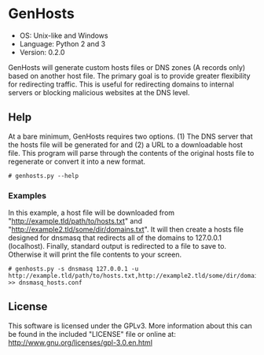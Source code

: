 # GenHosts
* OS: Unix-like and Windows
* Language: Python 2 and 3
* Version: 0.2.0

GenHosts will generate custom hosts files or DNS zones (A records only) based on another host file. 
The primary goal is to provide greater flexibility for redirecting traffic. 
This is useful for redirecting domains to internal servers or blocking malicious websites at the DNS level.

## Help
At a bare minimum, GenHosts requires two options.
(1) The DNS server that the hosts file will be generated for and 
(2) a URL to a downloadable host file. 
This program will parse through the contents of the original hosts file to regenerate or convert it into a new format.
```
# genhosts.py --help
```

### Examples
In this example, a host file will be downloaded from 
"http://example.tld/path/to/hosts.txt" and "http://example2.tld/some/dir/domains.txt". 
It will then create a hosts file designed for dnsmasq that redirects all of the domains to 127.0.0.1 (localhost). 
Finally, standard output is redirected to a file to save to. Otherwise it will print the file contents to your screen.
```
# genhosts.py -s dnsmasq 127.0.0.1 -u http://example.tld/path/to/hosts.txt,http://example2.tld/some/dir/domains.txt >> dnsmasq_hosts.conf
```

## License
This software is licensed under the GPLv3. More information about this can be found in the included "LICENSE" file or online at: http://www.gnu.org/licenses/gpl-3.0.en.html
